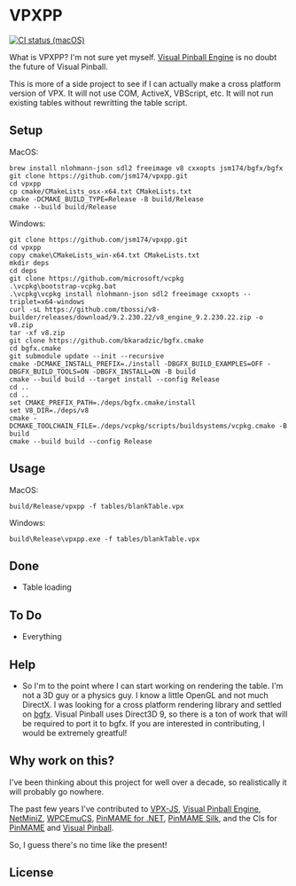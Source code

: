 # VPXPP

[![CI status (macOS)](https://github.com/jsm174/vpxpp/actions/workflows/vpxpp.yml/badge.svg?branch=main)](https://github.com/jsm174/vpxpp/actions)

What is VPXPP? I'm not sure yet myself. [Visual Pinball Engine](https://github.com/freezy/VisualPinball.Engine) is no doubt the future of Visual Pinball.

This is more of a side project to see if I can actually make a cross platform version of VPX. It will not use COM, ActiveX, VBScript, etc. It will not run existing tables without rewritting the table script. 

## Setup

MacOS:

```
brew install nlohmann-json sdl2 freeimage v8 cxxopts jsm174/bgfx/bgfx
git clone https://github.com/jsm174/vpxpp.git
cd vpxpp
cp cmake/CMakeLists_osx-x64.txt CMakeLists.txt
cmake -DCMAKE_BUILD_TYPE=Release -B build/Release
cmake --build build/Release
```

Windows:

```
git clone https://github.com/jsm174/vpxpp.git
cd vpxpp
copy cmake\CMakeLists_win-x64.txt CMakeLists.txt
mkdir deps
cd deps
git clone https://github.com/microsoft/vcpkg
.\vcpkg\bootstrap-vcpkg.bat
.\vcpkg\vcpkg install nlohmann-json sdl2 freeimage cxxopts --triplet=x64-windows
curl -sL https://github.com/tbossi/v8-builder/releases/download/9.2.230.22/v8_engine_9.2.230.22.zip -o v8.zip
tar -xf v8.zip
git clone https://github.com/bkaradzic/bgfx.cmake
cd bgfx.cmake
git submodule update --init --recursive
cmake -DCMAKE_INSTALL_PREFIX=./install -DBGFX_BUILD_EXAMPLES=OFF -DBGFX_BUILD_TOOLS=ON -DBGFX_INSTALL=ON -B build
cmake --build build --target install --config Release
cd ..
cd ..
set CMAKE_PREFIX_PATH=./deps/bgfx.cmake/install
set V8_DIR=./deps/v8
cmake -DCMAKE_TOOLCHAIN_FILE=./deps/vcpkg/scripts/buildsystems/vcpkg.cmake -B build
cmake --build build --config Release
```

## Usage

MacOS:

```
build/Release/vpxpp -f tables/blankTable.vpx
```

Windows:

```
build\Release\vpxpp.exe -f tables/blankTable.vpx
```

## Done

- Table loading 

## To Do

- Everything

## Help

- So I'm to the point where I can start working on rendering the table. I'm not a 3D guy or a physics guy. I know a little OpenGL and not much DirectX. I was looking for a cross platform rendering library and settled on [bgfx](https://github.com/bkaradzic/bgfx). Visual Pinball uses Direct3D 9, so there is a ton of work that will be required to port it to bgfx. If you are interested in contributing, I would be extremely greatful! 

## Why work on this?

I've been thinking about this project for well over a decade, so realistically it will probably go nowhere. 

The past few years I've contributed to [VPX-JS](https://github.com/vpdb/vpx-js), [Visual Pinball Engine](https://github.com/VisualPinball), [NetMiniZ](https://github.com/jsm174/net-miniz), [WPCEmuCS](https://github.com/jsm174/wpc-emu-cs), [PinMAME for .NET](https://github.com/vpinball/pinmame-dotnet), [PinMAME Silk](https://github.com/jsm174/pinmame-silk), and the CIs for [PinMAME](https://github.com/vpinball/pinmame) and [Visual Pinball](https://github.com/vpinball/vpinball). 

So, I guess there's no time like the present!

## License
